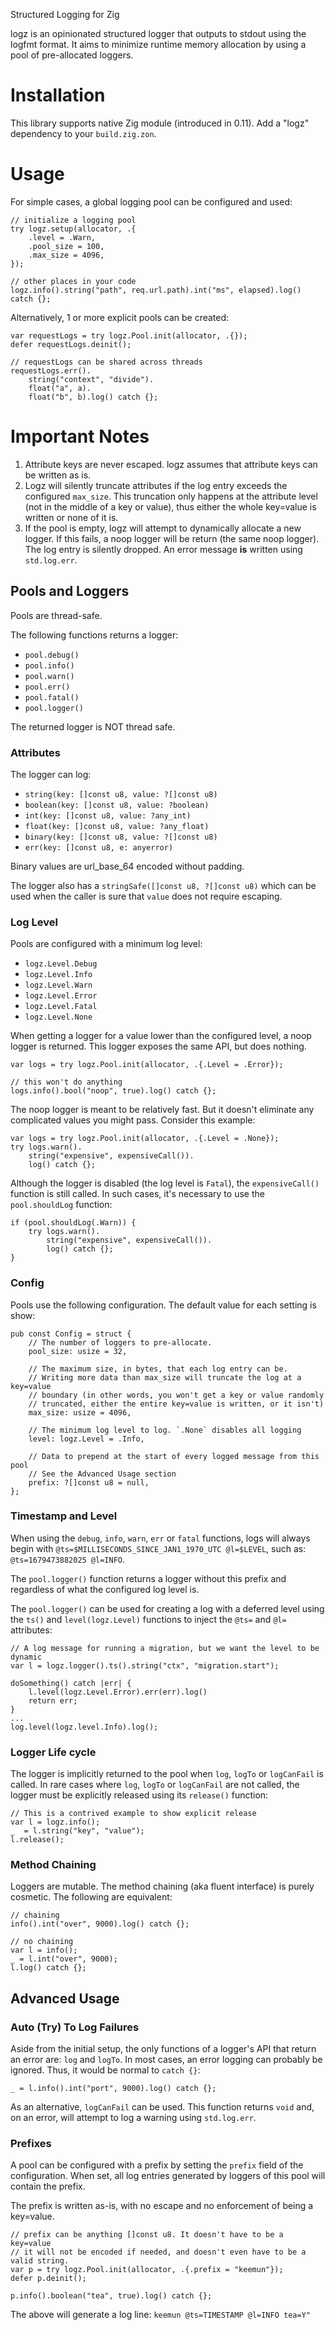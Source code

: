 Structured Logging for Zig

logz is an opinionated structured logger that outputs to stdout using the logfmt format. It aims to minimize runtime memory allocation by using a pool of pre-allocated loggers. 

# Installation
This library supports native Zig module (introduced in 0.11). Add a "logz" dependency to your `build.zig.zon`.

# Usage
For simple cases, a global logging pool can be configured and used:

```zig
// initialize a logging pool
try logz.setup(allocator, .{
    .level = .Warn, 
    .pool_size = 100,
    .max_size = 4096, 
});

// other places in your code
logz.info().string("path", req.url.path).int("ms", elapsed).log() catch {};
```

Alternatively, 1 or more explicit pools can be created:

```zig
var requestLogs = try logz.Pool.init(allocator, .{});
defer requestLogs.deinit();

// requestLogs can be shared across threads
requestLogs.err().
    string("context", "divide").
    float("a", a).
    float("b", b).log() catch {};
```

# Important Notes
1. Attribute keys are never escaped. logz assumes that attribute keys can be written as is.
2. Logz will silently truncate attributes if the log entry exceeds the configured `max_size`. This truncation only happens at the attribute level (not in the middle of a key or value), thus either the whole key=value is written or none of it is.
3. If the pool is empty, logz will attempt to dynamically allocate a new logger. If this fails, a noop logger will be return (the same noop logger). The log entry is silently dropped. An error message **is** written using `std.log.err`.

## Pools and Loggers
Pools are thread-safe.

The following functions returns a logger:

* `pool.debug()`
* `pool.info()`
* `pool.warn()`
* `pool.err()`
* `pool.fatal()`
* `pool.logger()`

The returned logger is NOT thread safe. 

### Attributes
The logger can log:
* `string(key: []const u8, value: ?[]const u8)`
* `boolean(key: []const u8, value: ?boolean)`
* `int(key: []const u8, value: ?any_int)`
* `float(key: []const u8, value: ?any_float)`
* `binary(key: []const u8, value: ?[]const u8)`
* `err(key: []const u8, e: anyerror)`

Binary values are url_base_64 encoded without padding.

The logger also has a `stringSafe([]const u8, ?[]const u8)` which can be used when the caller is sure that `value` does not require escaping.

### Log Level
Pools are configured with a minimum log level:

* `logz.Level.Debug`
* `logz.Level.Info`
* `logz.Level.Warn`
* `logz.Level.Error`
* `logz.Level.Fatal`
* `logz.Level.None`

When getting a logger for a value lower than the configured level, a noop logger is returned. This logger exposes the same API, but does nothing.

```zig
var logs = try logz.Pool.init(allocator, .{.Level = .Error});

// this won't do anything
logs.info().bool("noop", true).log() catch {};
```

The noop logger is meant to be relatively fast. But it doesn't eliminate any complicated values you might pass. Consider this example:

```zig
var logs = try logz.Pool.init(allocator, .{.Level = .None});
try logs.warn().
    string("expensive", expensiveCall()).
    log() catch {};
```

Although the logger is disabled (the log level is `Fatal`), the `expensiveCall()` function is still called. In such cases, it's necessary to use the `pool.shouldLog` function:

```zig
if (pool.shouldLog(.Warn)) {
    try logs.warn().
        string("expensive", expensiveCall()).
        log() catch {};
}
```

### Config
Pools use the following configuration. The default value for each setting is show:

```zig
pub const Config = struct {
    // The number of loggers to pre-allocate. 
    pool_size: usize = 32,

    // The maximum size, in bytes, that each log entry can be.
    // Writing more data than max_size will truncate the log at a key=value 
    // boundary (in other words, you won't get a key or value randomly 
    // truncated, either the entire key=value is written, or it isn't)
    max_size: usize = 4096,

    // The minimum log level to log. `.None` disables all logging
    level: logz.Level = .Info,

    // Data to prepend at the start of every logged message from this pool
    // See the Advanced Usage section
    prefix: ?[]const u8 = null,
};
```

### Timestamp and Level
When using the `debug`, `info`, `warn`, `err` or `fatal` functions, logs will always begin with `@ts=$MILLISECONDS_SINCE_JAN1_1970_UTC @l=$LEVEL`, such as: `@ts=1679473882025 @l=INFO`.

The `pool.logger()` function returns a logger without this prefix and regardless of what the configured log level is.

The `pool.logger()` can be used for creating a log with a deferred level using the `ts()` and `level(logz.Level)` functions to inject the `@ts=` and `@l=` attributes:

```zig
// A log message for running a migration, but we want the level to be dynamic
var l = logz.logger().ts().string("ctx", "migration.start");

doSomething() catch |err| {
    l.level(logz.Level.Error).err(err).log()
    return err;
}
...
log.level(logz.level.Info).log();
```

### Logger Life cycle
The logger is implicitly returned to the pool when `log`, `logTo` or `logCanFail` is called. In rare cases where `log`, `logTo` or `logCanFail` are not called, the logger must be explicitly released using its `release()` function:

```zig
// This is a contrived example to show explicit release
var l = logz.info();
_  = l.string("key", "value");
l.release();
```

### Method Chaining
Loggers are mutable. The method chaining (aka fluent interface) is purely cosmetic. The following are equivalent:

```zig
// chaining
info().int("over", 9000).log() catch {};

// no chaining
var l = info();
_ = l.int("over", 9000);
l.log() catch {};
```

## Advanced Usage

### Auto (Try) To Log Failures
Aside from the initial setup, the only functions of a logger's API that return an error are: `log` and `logTo`. In most cases, an error logging can probably be ignored. Thus, it would be normal to `catch {}`:

```zig
_ = l.info().int("port", 9000).log() catch {};
```

As an alternative, `logCanFail` can be used. This function returns `void` and, on an error, will attempt to log a warning using `std.log.err`.

### Prefixes
A pool can be configured with a prefix by setting the `prefix` field of the configuration. When set, all log entries generated by loggers of this pool will contain the prefix. 

The prefix is written as-is, with no escape and no enforcement of being a key=value.

```zig
// prefix can be anything []const u8. It doesn't have to be a key=value
// it will not be encoded if needed, and doesn't even have to be a valid string.
var p = try logz.Pool.init(allocator, .{.prefix = "keemun"});
defer p.deinit();

p.info().boolean("tea", true).log() catch {};
```

The above will generate a log line: `keemun @ts=TIMESTAMP @l=INFO tea=Y"`
